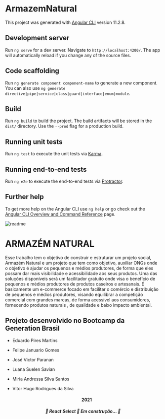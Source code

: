 # ArmazemNatural

This project was generated with [Angular CLI](https://github.com/angular/angular-cli) version 11.2.8.

## Development server

Run `ng serve` for a dev server. Navigate to `http://localhost:4200/`. The app will automatically reload if you change any of the source files.

## Code scaffolding

Run `ng generate component component-name` to generate a new component. You can also use `ng generate directive|pipe|service|class|guard|interface|enum|module`.

## Build

Run `ng build` to build the project. The build artifacts will be stored in the `dist/` directory. Use the `--prod` flag for a production build.

## Running unit tests

Run `ng test` to execute the unit tests via [Karma](https://karma-runner.github.io).

## Running end-to-end tests

Run `ng e2e` to execute the end-to-end tests via [Protractor](http://www.protractortest.org/).

## Further help

To get more help on the Angular CLI use `ng help` or go check out the [Angular CLI Overview and Command Reference](https://angular.io/cli) page.

![readme](https://user-images.githubusercontent.com/78761580/118276852-7ffc3680-b49e-11eb-84f5-d4d5eb43f48d.png)

#   ARMAZÉM NATURAL

 Esse trabalho tem o objetivo de construir e estruturar um projeto social, Armazém Natural e um projeto que tem como objetivo, auxiliar ONGs onde o objetivo é ajudar os pequenos e médios produtores, de forma que eles possam dar mais visibilidade e acessibilidade aos seus produtos. Uma das soluções disponíveis será um facilitador gratuito onde visa o benefício de pequenos e médios produtores de produtos caseiros e  artesanais. É basicamente um e-commerce focado em facilitar o comércio e distribuição de pequenos e médios produtores, visando
equilibrar a competição comercial com grandes marcas, de forma acessível aos consumidores, fornecendo produtos naturais , de qualidade e baixo impacto ambiental.

##   Projeto desenvolvido no Bootcamp da Generation Brasil 

- Eduardo Pires Martins
- Felipe Januario Gomes
- José Victor Paranan
- Luana Suelen Savian
- Miria Andressa Silva Santos
- Vitor Hugo Rodrigues da Silva

  <center><h4> 2021 </h4><center>

<center><h5> 
	🚧  React Select 🚀 Em construção...  🚧
</h5><center>
